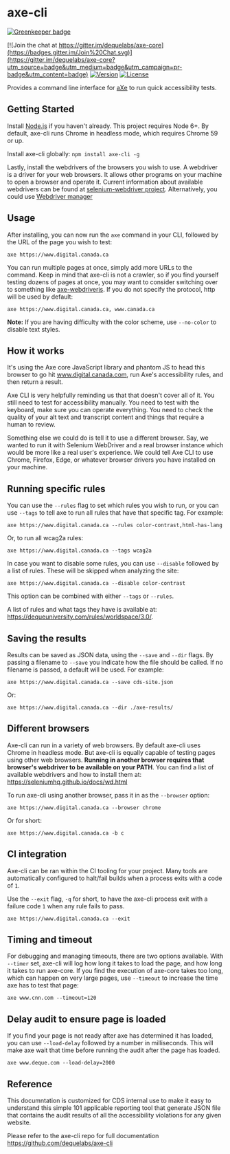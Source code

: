 # axe-cli

[![Greenkeeper badge](https://badges.greenkeeper.io/dequelabs/axe-cli.svg)](https://greenkeeper.io/)

[![Join the chat at https://gitter.im/dequelabs/axe-core](https://badges.gitter.im/Join%20Chat.svg)](https://gitter.im/dequelabs/axe-core?utm_source=badge&utm_medium=badge&utm_campaign=pr-badge&utm_content=badge)
[![Version](https://img.shields.io/npm/v/axe-cli.svg)](https://www.npmjs.com/package/axe-cli)
[![License](https://img.shields.io/npm/l/axe-cli.svg)](LICENSE)

Provides a command line interface for [aXe](https://github.com/dequelabs/axe-core) to run quick accessibility tests.

## Getting Started

Install [Node.js](https://docs.npmjs.com/getting-started/installing-node) if you haven't already. This project requires Node 6+. By default, axe-cli runs Chrome in headless mode, which requires Chrome 59 or up.

Install axe-cli globally: `npm install axe-cli -g`

Lastly, install the webdrivers of the browsers you wish to use. A webdriver is a driver for your web browsers. It allows other programs on your machine to open a browser and operate it. Current information about available webdrivers can be found at [selenium-webdriver project](https://www.npmjs.com/package/selenium-webdriver). Alternatively, you could use [Webdriver manager](https://www.npmjs.com/package/webdriver-manager)

## Usage

After installing, you can now run the `axe` command in your CLI, followed by the URL of the page you wish to test:

```
axe https://www.digital.canada.ca
```

You can run multiple pages at once, simply add more URLs to the command. Keep in mind that axe-cli is not a crawler, so if you find yourself testing dozens of pages at once, you may want to consider switching over to something like [axe-webdriverjs](https://www.npmjs.com/package/axe-webdriverjs). If you do not specify the protocol, http will be used by default:

```
axe https://www.digital.canada.ca, www.canada.ca
```

**Note:** If you are having difficulty with the color scheme, use `--no-color` to disable text styles.

## How it works 

It's using the Axe core JavaScript library and phantom JS to head this browser to go hit www.digital.canada.com, run Axe's accessibility rules, and then return a result.

Axe CLI is very helpfully reminding us that that doesn't cover all of it. You still need to test for accessibility manually. You need to test with the keyboard, make sure you can operate everything. You need to check the quality of your alt text and transcript content and things that require a human to review.

Something else we could do is tell it to use a different browser. Say, we wanted to run it with Selenium WebDriver and a real browser instance which would be more like a real user's experience. We could tell Axe CLI to use Chrome, Firefox, Edge, or whatever browser drivers you have installed on your machine.


## Running specific rules

You can use the `--rules` flag to set which rules you wish to run, or you can use `--tags` to tell axe to run all rules that have that specific tag. For example:

```
axe https://www.digital.canada.ca --rules color-contrast,html-has-lang
```

Or, to run all wcag2a rules:

```
axe https://www.digital.canada.ca --tags wcag2a
```

In case you want to disable some rules, you can use `--disable` followed by a list of rules. These will be skipped when analyzing the site:

```
axe https://www.digital.canada.ca --disable color-contrast
```

This option can be combined with either `--tags` or `--rules`.

A list of rules and what tags they have is available at: https://dequeuniversity.com/rules/worldspace/3.0/.

## Saving the results

Results can be saved as JSON data, using the `--save` and `--dir` flags. By passing a filename to `--save` you indicate how the file should be called. If no filename is passed, a default will be used. For example:

```
axe https://www.digital.canada.ca --save cds-site.json
```

Or:

```
axe https://www.digital.canada.ca --dir ./axe-results/
```

## Different browsers

Axe-cli can run in a variety of web browsers. By default axe-cli uses Chrome in headless mode. But axe-cli is equally capable of testing pages using other web browsers. **Running in another browser requires that browser's webdriver to be available on your PATH**. You can find a list of available webdrivers and how to install them at: https://seleniumhq.github.io/docs/wd.html

To run axe-cli using another browser, pass it in as the `--browser` option:

```
axe https://www.digital.canada.ca --browser chrome
```

Or for short:

```
axe https://www.digital.canada.ca -b c
```

## CI integration

Axe-cli can be ran within the CI tooling for your project. Many tools are automatically configured to halt/fail builds when a process exits with a code of `1`.

Use the `--exit` flag, `-q` for short, to have the axe-cli process exit with a failure code `1` when any rule fails to pass.

```
axe https://www.digital.canada.ca --exit
```

## Timing and timeout

For debugging and managing timeouts, there are two options available. With `--timer` set, axe-cli will log how long it takes to load the page, and how long it takes to run axe-core. If you find the execution of axe-core takes too long, which can happen on very large pages, use `--timeout` to increase the time axe has to test that page:

```
axe www.cnn.com --timeout=120
```

## Delay audit to ensure page is loaded

If you find your page is not ready after axe has determined it has loaded, you can use `--load-delay` followed by a number in milliseconds. This will make axe wait that time before running the audit after the page has loaded.

```
axe www.deque.com --load-delay=2000
```

## Reference 

This documntation is customized for CDS internal use to make it easy to understand this simple 101 applicable reporting tool that generate JSON file that contains the audit results of all the accessibility violations for any given website.

Please refer to the axe-cli repo for full documentation https://github.com/dequelabs/axe-cli


